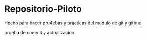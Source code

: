 # Repositorio-Piloto
Hecho para hacer pru4ebas y practicas del modulo de git  y githud

prueba de commit y actualizacion
